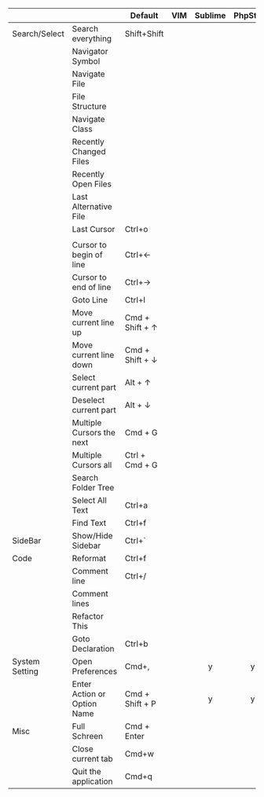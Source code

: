 |                |                              | Default         | VIM | Sublime | PhpStorm |
|----------------|------------------------------|-----------------|:---:|:-------:|:--------:|
| Search/Select  | Search everything            | Shift+Shift     |     |         |          |
|                | Navigator Symbol             |                 |     |         |          |
|                | Navigate File                |                 |     |         |          |
|                | File Structure               |                 |     |         |          |
|                | Navigate Class               |                 |     |         |          |
|                | Recently Changed Files       |                 |     |         |          |
|                | Recently Open Files          |                 |     |         |          |
|                | Last Alternative File        |                 |     |         |          |
|                | Last Cursor                  | Ctrl+o          |     |         |          |
|                |                              |                 |     |         |          |
|                | Cursor to begin of line      | Ctrl+←          |     |         |          |
|                | Cursor to end of line        | Ctrl+→          |     |         |          |
|                | Goto Line                    | Ctrl+l          |     |         |          |
|                | Move current line up         | Cmd + Shift + ↑ |     |         |          |
|                | Move current line down       | Cmd + Shift + ↓ |     |         |          |
|                | Select current part          | Alt + ↑         |     |         |          |
|                | Deselect current part        | Alt + ↓         |     |         |          |
|                | Multiple Cursors the next    | Cmd + G         |     |         |          |
|                | Multiple Cursors all         | Ctrl + Cmd + G  |     |         |          |
|                | Search Folder Tree           |                 |     |         |          |
|                | Select All Text              | Ctrl+a          |     |         |          |
|                | Find Text                    | Ctrl+f          |     |         |          |
| SideBar        | Show/Hide Sidebar            | Ctrl+`          |     |         |          |
| Code           | Reformat                     | Ctrl+f          |     |         |          |
|                | Comment line                 | Ctrl+/          |     |         |          |
|                | Comment lines                |                 |     |         |          |
|                | Refactor This                |                 |     |         |          |
|                | Goto Declaration             | Ctrl+b          |     |         |          |
| System Setting | Open Preferences             | Cmd+,           |     | y       | y        |
|                | Enter Action or  Option Name | Cmd + Shift + P |     | y       | y        |
| Misc           | Full Schreen                 | Cmd + Enter     |     |         |          |
|                | Close current tab            | Cmd+w           |     |         |          |
|                | Quit the application         | Cmd+q           |     |         |          |

